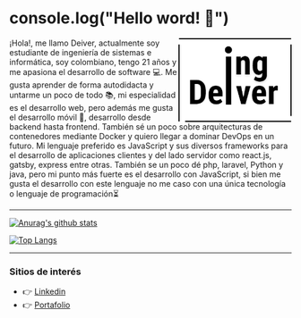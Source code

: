 # console.log("Hello word! 👋")

<div>
  <img align="right" width="40%" height="40%" src="Logo.png">
</div>

¡Hola!, me llamo Deiver, actualmente soy estudiante de ingeniería de sistemas e informática, soy colombiano, tengo 21 años y me apasiona el desarrollo de software 💻. Me gusta aprender de forma autodidacta y untarme un poco de todo 📚, mi especialidad es el desarrollo web, pero además me gusta el desarrollo móvil 📱, desarrollo desde backend hasta frontend. También sé un poco sobre arquitecturas de contenedores mediante Docker y quiero llegar a dominar DevOps en un futuro. Mi lenguaje preferido es JavaScript y sus diversos frameworks para el desarrollo de aplicaciones clientes y del lado servidor como react.js, gatsby, express entre otras. También se un poco dé php, laravel, Python y java, pero mi punto más fuerte es el desarrollo con JavaScript, si bien me gusta el desarrollo con este lenguaje no me caso con una única tecnología o lenguaje de programación⏳

***

[![Anurag's github stats](https://github-readme-stats.vercel.app/api?username=IngDeiver&show_icons=true)](https://github.com/anuraghazra/github-readme-stats)

[![Top Langs](https://github-readme-stats.vercel.app/api/top-langs/?username=IngDeiver&layout=compact)](https://github.com/anuraghazra/github-readme-stats)

***

### Sitios de interés
- :point_right: [Linkedin](https://www.linkedin.com/in/ingenDeiver/)
- :point_right: [Portafolio](https://ingdeiver.github.io/portafolio)
